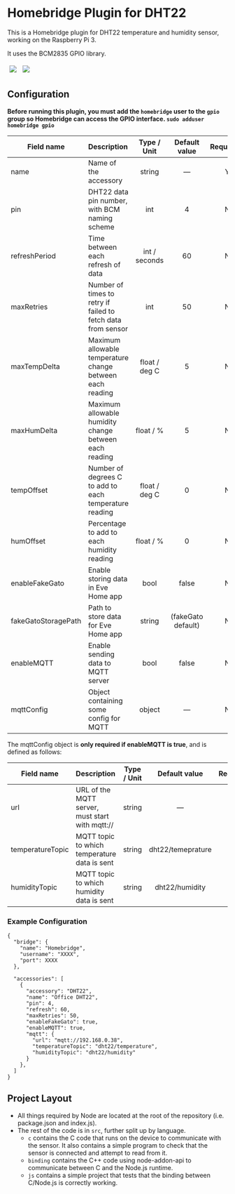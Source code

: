 # Homebridge Plugin for DHT22

This is a Homebridge plugin for DHT22 temperature and humidity sensor, working on the Raspberry Pi 3.

It uses the BCM2835 GPIO library.

<img src="/docs/eve.png?raw=true" style="margin: 5px"> <img src="/docs/home.png?raw=true" style="margin: 5px">

## Configuration
**Before running this plugin, you must add the `homebridge` user to the `gpio` group so Homebridge can access the GPIO interface. `sudo adduser homebridge gpio`**

| Field name           | Description                                                   | Type / Unit    | Default value       | Required? |
| -------------------- |:--------------------------------------------------------------|:--------------:|:-------------------:|:---------:|
| name                 | Name of the accessory                                         | string         | —                   | Y         |
| pin                  | DHT22 data pin number, with BCM naming scheme                 | int            | 4                   | N         |
| refreshPeriod        | Time between each refresh of data                             | int / seconds  | 60                  | N         |
| maxRetries           | Number of times to retry if failed to fetch data from sensor  | int            | 50                  | N         |
| maxTempDelta         | Maximum allowable temperature change between each reading     | float / deg C  | 5                   | N         |
| maxHumDelta          | Maximum allowable humidity change between each reading        | float / %      | 5                   | N         |
| tempOffset           | Number of degrees C to add to each temperature reading        | float / deg C  | 0                   | N         |
| humOffset            | Percentage to add to each humidity reading                    | float / %      | 0                   | N         |
| enableFakeGato       | Enable storing data in Eve Home app                           | bool           | false               | N         |
| fakeGatoStoragePath  | Path to store data for Eve Home app                           | string         | (fakeGato default)  | N         |
| enableMQTT           | Enable sending data to MQTT server                            | bool           | false               | N         |
| mqttConfig           | Object containing some config for MQTT                        | object         | —                   | N         |

The mqttConfig object is **only required if enableMQTT is true**, and is defined as follows:

| Field name           | Description                                      | Type / Unit  | Default value       | Required? |
| -------------------- |:-------------------------------------------------|:------------:|:-------------------:|:---------:|
| url                  | URL of the MQTT server, must start with mqtt://  | string       | —                   | Y         |
| temperatureTopic     | MQTT topic to which temperature data is sent     | string       | dht22/temeprature   | N         |
| humidityTopic        | MQTT topic to which humidity data is sent        | string       | dht22/humidity      | N         |

### Example Configuration

```
{
  "bridge": {
    "name": "Homebridge",
    "username": "XXXX",
    "port": XXXX
  },

  "accessories": [
    {
      "accessory": "DHT22",
      "name": "Office DHT22",
      "pin": 4,
      "refresh": 60,
      "maxRetries": 50,
      "enableFakeGato": true,
      "enableMQTT": true,
      "mqtt": {
        "url": "mqtt://192.168.0.38",
        "temperatureTopic": "dht22/temperature",
        "humidityTopic": "dht22/humidity"
      }
    },
  ]
}
```

## Project Layout

- All things required by Node are located at the root of the repository (i.e. package.json and index.js).
- The rest of the code is in `src`, further split up by language.
  - `c` contains the C code that runs on the device to communicate with the sensor. It also contains a simple program to check that the sensor is connected and attempt to read from it.
  - `binding` contains the C++ code using node-addon-api to communicate between C and the Node.js runtime.
  - `js` contains a simple project that tests that the binding between C/Node.js is correctly working.
